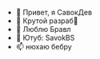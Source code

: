 - 👋 Привет, я СавокДев
- 👀 Крутой разраб🧢
- 🌱 Люблю Бравл
- 💞️ Ютуб: SavokBS
- 📫 нюхаю бебру

<!---
SavokBS/SavokBS is a ✨ special ✨ repository because its `README.md` (this file) appears on your GitHub profile.
You can click the Preview link to take a look at your changes.
--->
